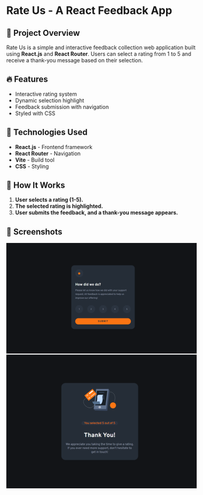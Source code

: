 # Rate Us - A React Feedback App

## 🚀 Project Overview
Rate Us is a simple and interactive feedback collection web application built using **React.js** and **React Router**. Users can select a rating from 1 to 5 and receive a thank-you message based on their selection.

## 🔥 Features
- Interactive rating system
- Dynamic selection highlight
- Feedback submission with navigation
- Styled with CSS

## 📌 Technologies Used
- **React.js** - Frontend framework
- **React Router** - Navigation
- **Vite** - Build tool
- **CSS** - Styling

## 🎯 How It Works
1. **User selects a rating (1-5).**
2. **The selected rating is highlighted.**
3. **User submits the feedback, and a thank-you message appears.**

## 🎨 Screenshots

![Image](src/assets/images/image.png)
![Image_1](src/assets/images/image1.png)
